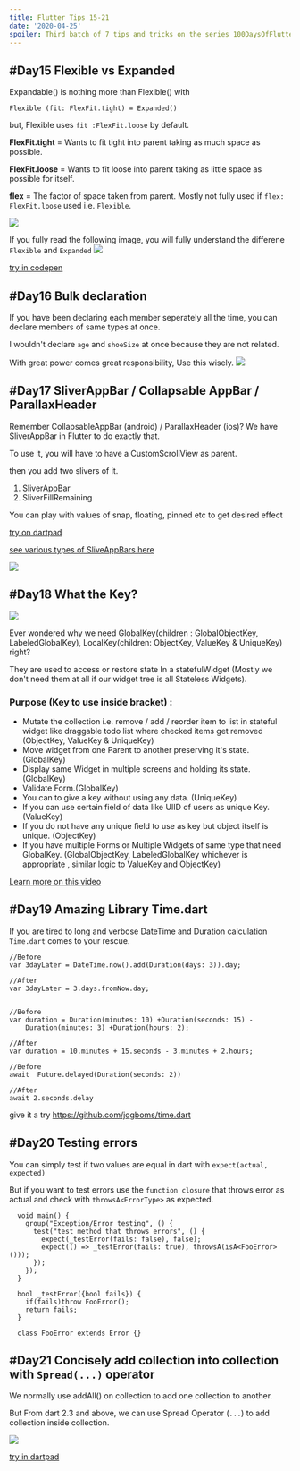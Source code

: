 ```yaml
---
title: Flutter Tips 15-21
date: '2020-04-25'
spoiler: Third batch of 7 tips and tricks on the series 100DaysOfFlutter.
---
```


## #Day15 Flexible vs Expanded

Expandable() is nothing more than Flexible() with 

    Flexible (fit: FlexFit.tight) = Expanded()

but, Flexible uses `fit :FlexFit.loose` by default.

**FlexFit.tight** = Wants to fit tight into parent taking as much space as possible. 

**FlexFit.loose** = Wants to fit loose into parent taking as little space as possible for itself.

**flex** = The factor of space taken from parent. Mostly not fully used if `flex: FlexFit.loose` used i.e. `Flexible`.

![](15flexibleexpanded.png)

If you fully read the following image, you will fully understand the differene `Flexible` and `Expanded`
![](15expandedvsflexible.png)

[try in codepen](https://codepen.io/erluxman/pen/JjYKZGG)

## #Day16 Bulk declaration 

If you have been declaring each member seperately all the time, you can declare members of same types at once.

I wouldn't declare `age` and `shoeSize` at once because they are not related.  

With great power comes great responsibility, Use this wisely. 
![](16singlelinedeclartion.png)


## #Day17 SliverAppBar / Collapsable AppBar / ParallaxHeader

Remember CollapsableAppBar (android) / ParallaxHeader (ios)? We have SliverAppBar in Flutter to do exactly that.

To use it, you will have to have a CustomScrollView as parent.

then you add two slivers of it. 
1. SliverAppBar
2. SliverFillRemaining

You can play with values of snap, floating, pinned etc to get desired effect


[try on dartpad](https://dartpad.dartlang.org/6874032a7a1ea129640b8f617f7ffed3)

[see various types of SliveAppBars here ](https://api.flutter.dev/flutter/material/SliverAppBar-class.html#snippet-container)


![](17sliverappbars.gif)

## #Day18 What the Key?

![](18keys.gif)

Ever wondered why we need GlobalKey(children : GlobalObjectKey, LabeledGlobalKey),  LocalKey(children: ObjectKey, ValueKey & UniqueKey) right?

They are used to access or restore state In a statefulWidget (Mostly we don't need them at all if our widget tree is all Stateless Widgets).

### Purpose (Key to use inside bracket) :

- Mutate the collection i.e. remove / add / reorder item to list in stateful widget like draggable todo list where checked items get removed (ObjectKey, ValueKey & UniqueKey)
- Move widget from one Parent to another preserving it's state. (GlobalKey)
- Display same Widget in multiple screens and holding its state.(GlobalKey)
- Validate Form.(GlobalKey)
- You can to give a key without using any data. (UniqueKey)
- If you can use certain field of data like UIID of users as unique Key. (ValueKey)
- If you do not have any unique field to use as key but object itself is unique. (ObjectKey)
- If you have multiple Forms or Multiple Widgets of same type that need GlobalKey. (GlobalObjectKey, LabeledGlobalKey whichever is appropriate , similar logic to ValueKey and ObjectKey)



[Learn more on this video](https://www.youtube.com/watch?v=kn0EOS-ZiIc)


##  #Day19 Amazing Library Time.dart

If you are tired to long and verbose DateTime and Duration calculation `Time.dart` comes to your rescue. 

    //Before
    var 3dayLater = DateTime.now().add(Duration(days: 3)).day;

    //After
    var 3dayLater = 3.days.fromNow.day;


    //Before
    var duration = Duration(minutes: 10) +Duration(seconds: 15) -
        Duration(minutes: 3) +Duration(hours: 2);

    //After
    var duration = 10.minutes + 15.seconds - 3.minutes + 2.hours;

    //Before
    await  Future.delayed(Duration(seconds: 2))
    
    //After
    await 2.seconds.delay

give it a try https://github.com/jogboms/time.dart


## #Day20 Testing errors

You can simply test if two values are equal in dart with `expect(actual, expected)`

But if you want to test errors use the `function closure` that throws error as actual and check with `throwsA<ErrorType>` as expected.

      void main() {
        group("Exception/Error testing", () {
          test("test method that throws errors", () {
            expect(_testError(fails: false), false);
            expect(() => _testError(fails: true), throwsA(isA<FooError>()));     
          });
        });
      }
      
      bool _testError({bool fails}) {
        if(fails)throw FooError();
        return fails;
      }
      
      class FooError extends Error {}


## #Day21 Concisely add collection into collection with `Spread(...)` operator 

We normally use addAll() on collection to add one collection to another.

But From dart 2.3 and above, we can use Spread Operator (`...`) to add collection inside collection.  


![](21nullsafecollectioninsert.png)

[try in dartpad](https://dartpad.dev/98c2ab9d41fb2c20cc67c94956972721)